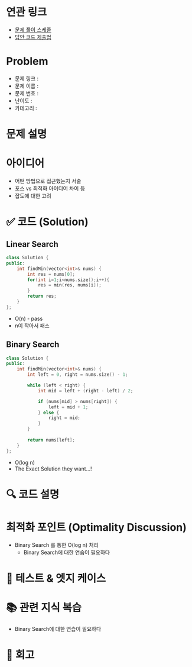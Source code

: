 # 연관 링크
- [문제 풀이 스케줄](https://github.com/orgs/DaleStudy/projects/6/views/5)
- [답안 코드 제출법](https://github.com/DaleStudy/leetcode-study/wiki/%EB%8B%B5%EC%95%88-%EC%A0%9C%EC%B6%9C-%EA%B0%80%EC%9D%B4%EB%93%9C)

# Problem
- 문제 링크 :
- 문제 이름 :
- 문제 번호 :
- 난이도 :
- 카테고리 :

# 문제 설명


# 아이디어
- 어떤 방법으로 접근했는지 서술
- 포스 vs 최적화 아이디어 차이 등
- 잡도에 대한 고려

# ✅ 코드 (Solution)
## Linear Search
```cpp
class Solution {
public:
    int findMin(vector<int>& nums) {
        int res = nums[0];
        for(int i=1;i<nums.size();i++){
            res = min(res, nums[i]);
        }
        return res;
    }
};
```

- O(n) - pass
- n이 작아서 패스

## Binary Search


```cpp
class Solution {
public:
    int findMin(vector<int>& nums) {
        int left = 0, right = nums.size() - 1;

        while (left < right) {
            int mid = left + (right - left) / 2;

            if (nums[mid] > nums[right]) {
                left = mid + 1;
            } else {
                right = mid;
            }
        }
        
        return nums[left];
    }
};
```

- O(log n)
- The Exact Solution they want...!

# 🔍 코드 설명


# 최적화 포인트 (Optimality Discussion)
- Binary Search 를 통한 O(log n) 처리
  - Binary Search에 대한 연습이 필요하다


# 🧪 테스트 & 엣지 케이스

# 📚 관련 지식 복습
- Binary Search에 대한 연습이 필요하다


# 🔁 회고


